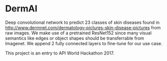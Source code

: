 # DermAI

Deep convolutional network to predict 23 classes of skin diseases found in http://www.dermnet.com/dermatology-pictures-skin-disease-pictures from raw images. We make use of a pretrained ResNet152 since many visual semantics like edges or object shapes should be transferrable from Imagenet. We append 2 fully connected layers to fine-tune for our use case.

This project is an entry to API World Hackathon 2017.
